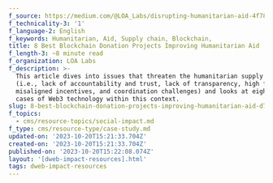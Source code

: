```yaml
---
f_source: https://medium.com/@LOA_Labs/disrupting-humanitarian-aid-4f78d199faaa
f_technicality-3: '1'
f_language-2: English
f_keywords: Humanitarian, Aid, Supply chain, Blockchain,
title: 8 Best Blockchain Donation Projects Improving Humanitarian Aid
f_length-3: ~8 minute read
f_organization: LOA Labs
f_description: >-
  This article dives into issues that threaten the humanitarian supply chain
  (i.e., lack of accountability and trust, lack of transparency, high fees,
  misaligned incentives, and coordination challenges) and looks at eight use
  cases of Web3 technology within this context.
slug: 8-best-blockchain-donation-projects-improving-humanitarian-aid-d7c85
f_topics:
  - cms/resource-topics/social-impact.md
f_type: cms/resource-type/case-study.md
updated-on: '2023-10-20T15:21:33.704Z'
created-on: '2023-10-20T15:21:33.704Z'
published-on: '2023-10-20T15:22:08.074Z'
layout: '[dweb-impact-resources].html'
tags: dweb-impact-resources
---
```



